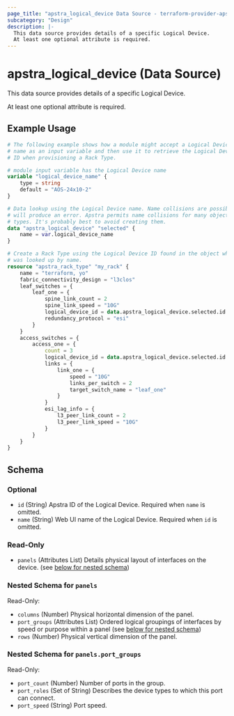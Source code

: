 ```yaml
---
page_title: "apstra_logical_device Data Source - terraform-provider-apstra"
subcategory: "Design"
description: |-
  This data source provides details of a specific Logical Device.
  At least one optional attribute is required.
---
```


# apstra_logical_device (Data Source)

This data source provides details of a specific Logical Device.

At least one optional attribute is required.


## Example Usage

```terraform
# The following example shows how a module might accept a Logical Device's
# name as an input variable and then use it to retrieve the Logical Device
# ID when provisioning a Rack Type.

# module input variable has the Logical Device name
variable "logical_device_name" {
    type = string
    default = "AOS-24x10-2"
}

# Data lookup using the Logical Device name. Name collisions are possible,
# will produce an error. Apstra permits name collisions for many object
# types. It's probably best to avoid creating them.
data "apstra_logical_device" "selected" {
    name = var.logical_device_name
}

# Create a Rack Type using the Logical Device ID found in the object which
# was looked up by name.
resource "apstra_rack_type" "my_rack" {
    name = "terraform, yo"
    fabric_connectivity_design = "l3clos"
    leaf_switches = {
        leaf_one = {
            spine_link_count = 2
            spine_link_speed = "10G"
            logical_device_id = data.apstra_logical_device.selected.id
            redundancy_protocol = "esi"
        }
    }
    access_switches = {
        access_one = {
            count = 3
            logical_device_id = data.apstra_logical_device.selected.id
            links = {
                link_one = {
                    speed = "10G"
                    links_per_switch = 2
                    target_switch_name = "leaf_one"
                }
            }
            esi_lag_info = {
                l3_peer_link_count = 2
                l3_peer_link_speed = "10G"
            }
        }
    }
}
```

<!-- schema generated by tfplugindocs -->
## Schema

### Optional

- `id` (String) Apstra ID of the Logical Device. Required when `name` is omitted.
- `name` (String) Web UI name of the Logical Device. Required when `id` is omitted.

### Read-Only

- `panels` (Attributes List) Details physical layout of interfaces on the device. (see [below for nested schema](#nestedatt--panels))

<a id="nestedatt--panels"></a>
### Nested Schema for `panels`

Read-Only:

- `columns` (Number) Physical horizontal dimension of the panel.
- `port_groups` (Attributes List) Ordered logical groupings of interfaces by speed or purpose within a panel (see [below for nested schema](#nestedatt--panels--port_groups))
- `rows` (Number) Physical vertical dimension of the panel.

<a id="nestedatt--panels--port_groups"></a>
### Nested Schema for `panels.port_groups`

Read-Only:

- `port_count` (Number) Number of ports in the group.
- `port_roles` (Set of String) Describes the device types to which this port can connect.
- `port_speed` (String) Port speed.
